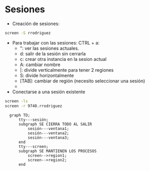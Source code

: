# Sesiones
* Creación de sesiones:
```bash
screen -S rrodriguez
```
* Para trabajar con las sesiones: CTRL + a:
    * ": ver las sesiones actuales. 
    * d: salir de la sesión sin cerrarla
    * c: crear otra instancia en la sesion actual
    * A: cambiar nombre
    * |: divide verticalmente para tener 2 regiones
    * S: divide horizontalmente
    * [TAB]: cambiar de región (necesito seleccionar una sesión)
    * 
* Conectarse a una sesión existente
```bash
screen -ls
screen -r 9740.rrodriguez
``` 
```mermaid
  graph TD;
      tty---sesión;
      subgraph SE CIERRA TODO AL SALIR
          sesión---ventana1;
          sesión---ventana2;
          sesión---ventana3;
      end
      tty---screen;
      subgraph SE MANTIENEN LOS PROCESOS
          screen-->region1;
          screen-->region2;
      end
```




